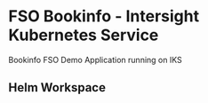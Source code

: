 # FSO Bookinfo - Intersight Kubernetes Service
Bookinfo FSO Demo Application running on IKS

## Helm Workspace
